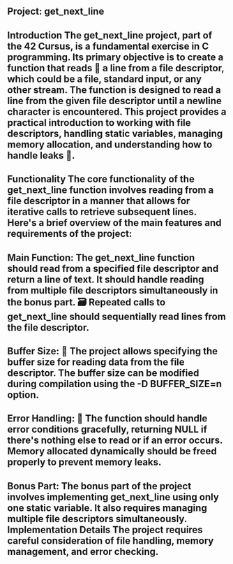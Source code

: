 Project: get_next_line
------------------------------------------------------------------------------------------------------------------------------------------------------------------------------------------------------------------
Introduction
The get_next_line project, part of the 42 Cursus, is a fundamental exercise in C programming. Its primary objective is to create a function that reads 📖 a line from a file descriptor,
which could be a file, standard input, or any other stream. The function is designed to read a line from the given file descriptor until a newline character is encountered.
This project provides a practical introduction to working with file descriptors,
handling static variables, managing memory allocation, and understanding how to handle leaks 🚰.
------------------------------------------------------------------------------------------------------------------------------------------------------------------------------------------------------------------
Functionality
The core functionality of the get_next_line function involves reading from a file descriptor in a manner that allows for iterative calls to retrieve subsequent lines. Here's a brief overview of the main features and requirements of the project:
------------------------------------------------------------------------------------------------------------------------------------------------------------------------------------------------------------------
Main Function:
The get_next_line function should read from a specified file descriptor and return a line of text.
It should handle reading from multiple file descriptors simultaneously in the bonus part. 🗃️
Repeated calls to get_next_line should sequentially read lines from the file descriptor.
------------------------------------------------------------------------------------------------------------------------------------------------------------------------------------------------------------------
Buffer Size: 📏
The project allows specifying the buffer size for reading data from the file descriptor.
The buffer size can be modified during compilation using the -D BUFFER_SIZE=n option.
------------------------------------------------------------------------------------------------------------------------------------------------------------------------------------------------------------------
Error Handling: 🚫
The function should handle error conditions gracefully, returning NULL if there's nothing else to read or if an error occurs.
Memory allocated dynamically should be freed properly to prevent memory leaks.
------------------------------------------------------------------------------------------------------------------------------------------------------------------------------------------------------------------
Bonus Part:
The bonus part of the project involves implementing get_next_line using only one static variable.
It also requires managing multiple file descriptors simultaneously.
Implementation Details
The project requires careful consideration of file handling, memory management, and error checking.
------------------------------------------------------------------------------------------------------------------------------------------------------------------------------------------------------------------
